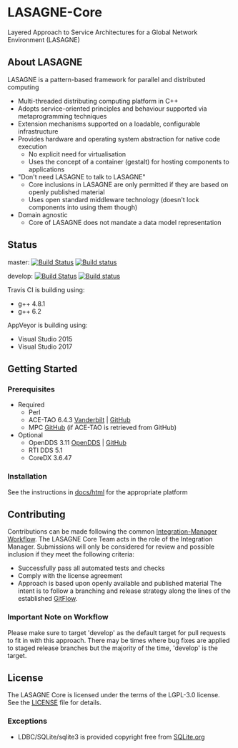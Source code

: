 # LASAGNE-Core
Layered Approach to Service Architectures for a Global Network Environment (LASAGNE)

## About LASAGNE
LASAGNE is a pattern-based framework for parallel and distributed computing
* Multi-threaded distributing computing platform in C++
* Adopts service-oriented principles and behaviour supported via metaprogramming techniques
* Extension mechanisms supported on a loadable, configurable infrastructure
* Provides hardware and operating system abstraction for native code execution
  * No explicit need for virtualisation
  * Uses the concept of a container (gestalt) for hosting components to applications
* "Don't need LASAGNE to talk to LASAGNE"
  * Core inclusions in LASAGNE are only permitted if they are based on openly published material
  * Uses open standard middleware technology (doesn't lock components into using them though)
* Domain agnostic
  * Core of LASAGNE does not mandate a data model representation

## Status

master:
[![Build Status](https://travis-ci.org/LASAGNE-Open-Systems/LASAGNE-Core.svg?branch=master)](https://travis-ci.org/LASAGNE-Open-Systems/LASAGNE-Core)
[![Build status](https://ci.appveyor.com/api/projects/status/1gwwcaraqoku38i8/branch/master?svg=true)](https://ci.appveyor.com/project/LASAGNE-Open-Systems/lasagne-core/branch/master)

develop:
[![Build Status](https://travis-ci.org/LASAGNE-Open-Systems/LASAGNE-Core.svg?branch=develop)](https://travis-ci.org/LASAGNE-Open-Systems/LASAGNE-Core)
[![Build status](https://ci.appveyor.com/api/projects/status/1gwwcaraqoku38i8/branch/develop?svg=true)](https://ci.appveyor.com/project/LASAGNE-Open-Systems/lasagne-core/branch/develop)

Travis CI is building using:
* g++ 4.8.1
* g++ 6.2

AppVeyor is building using:
* Visual Studio 2015
* Visual Studio 2017

## Getting Started

### Prerequisites
* Required
  * Perl
  * ACE-TAO 6.4.3  [Vanderbilt](http://download.dre.vanderbilt.edu) | [GitHub](https://github.com/DOCGroup/ACE_TAO)
  * MPC [GitHub](https://github.com/DOCGroup/MPC) (if ACE-TAO is retrieved from GitHub)
* Optional
  * OpenDDS 3.11      [OpenDDS](http://opendds.org/downloads.html) | [GitHub](https://github.com/objectcomputing/OpenDDS)
  * RTI DDS 5.1
  * CoreDX 3.6.47

### Installation
See the instructions in [docs/html](docs/html/index.html) for the appropriate platform

## Contributing
Contributions can be made following the common [Integration-Manager Workflow](https://git-scm.com/book/en/v2/Distributed-Git-Distributed-Workflows#_integration_manager). The LASAGNE Core Team acts in the role of the Integration Manager.
Submissions will only be considered for review and possible inclusion if they meet the following criteria:
* Successfully pass all automated tests and checks
* Comply with the license agreement
* Approach is based upon openly available and published material
The intent is to follow a branching and release strategy along the lines of the established [GitFlow](http://nvie.com/posts/a-successful-git-branching-model/).

### Important Note on Workflow ###
Please make sure to target 'develop' as the default target for pull requests to fit in with this approach.
There may be times where bug fixes are applied to staged release branches but the majority of the time, 'develop' is the target.

## License
The LASAGNE Core is licensed under the terms of the LGPL-3.0 license. See the [LICENSE](LICENSE) file for details.

### Exceptions
* LDBC/SQLite/sqlite3 is provided copyright free from [SQLite.org](http://sqlite.org/)
